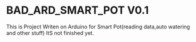 # BAD_ARD_SMART_POT V0.1
This is Project Writen on Arduino for Smart Pot(reading data,auto watering and other stuff)
ItS not finished yet.
